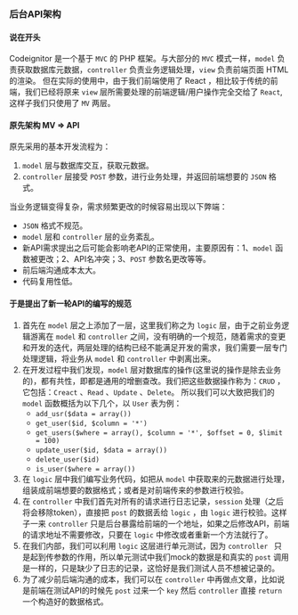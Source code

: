 ### 后台API架构  
#### 说在开头  
Codeignitor 是一个基于 `MVC` 的 PHP 框架。与大部分的 `MVC` 模式一样，`model` 负责获取数据库元数据，`controller` 负责业务逻辑处理，`view` 负责前端页面 HTML 的渲染。
但在实际的使用中，由于我们前端使用了 React ，相比较于传统的前端，我们已经将原来 `view` 层所需要处理的前端逻辑/用户操作完全交给了 `React`, 这样子我们只使用了 `MV` 两层。

#### 原先架构 MV => API  
原先采用的基本开发流程为：
1. `model` 层与数据库交互，获取元数据。
2. `controller` 层接受 `POST` 参数，进行业务处理，并返回前端想要的 `JSON` 格式。  

当业务逻辑变得复杂，需求频繁更改的时候容易出现以下弊端：
* `JSON` 格式不规范。
* `model` 层和 `controller` 层的业务紊乱。
* 新API需求提出之后可能会影响老API的正常使用，主要原因有：1、`model` 函数被更改；2、API名冲突；3、`POST` 参数名更改等等。
* 前后端沟通成本太大。
* 代码复用性低。

#### 于是提出了新一轮API的编写的规范  
1. 首先在 `model` 层之上添加了一层，这里我们称之为 `logic` 层，由于之前业务逻辑游离在 `model` 和 `controller` 之间，没有明确的一个规范，随着需求的变更和开发的迭代，两层处理的结构已经不能满足开发的需求，我们需要一层专门处理逻辑，将业务从 `model` 和 `controller` 中剥离出来。
2. 在开发过程中我们发现，`model` 层对数据库的操作(这里说的操作是除去业务的)，都有共性，即都是通用的增删查改。我们把这些数据操作称为：`CRUD` ，它包括：`Creact` 、`Read` 、`Update` 、`Delete`。 所以我们可以大致把我们的 `model` 函数概括为以下几个，以 `User` 表为例：
   * `add_usr($data = array())`
   * `get_user($id, $column = '*')` 
   * `get_users($where = array(), $column = '*', $offset = 0, $limit = 100)`
   * `update_user($id, $data = array())`
   * `delete_user($id)` 
   * `is_user($where = array())` 
3. 在 `logic` 层中我们编写业务代码，如把从 `model` 中获取来的元数据进行处理，组装成前端想要的数据格式；或者是对前端传来的参数进行校验。
4. 在 `controller` 中我们首先对所有的请求进行日志记录，`session` 处理（之后将会移除token），直接把 `post` 的数据丢给 `logic` ，由 `logic` 进行校验。这样子一来 `controller` 只是后台暴露给前端的一个地址，如果之后修改API，前端的请求地址不需要修改，只要在 `logic` 中修改或者重新一个方法就行了。
5. 在我们内部，我们可以利用 `logic` 这层进行单元测试，因为 `controller ` 只是起到传参数的作用，所以单元测试中我们mock的数据是和真实的 `post` 调用是一样的，只是缺少了日志的记录，这恰好是我们测试人员不想被记录的。 
6. 为了减少前后端沟通的成本，我们可以在 `controller` 中再做点文章，比如说是前端在测试API的时候先 `post` 过来一个 `key`  然后 `controller` 直接 `return` 一个构造好的数据格式。

